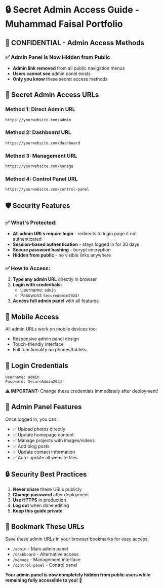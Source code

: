 # 🔒 Secret Admin Access Guide - Muhammad Faisal Portfolio

## 🚨 CONFIDENTIAL - Admin Access Methods

### ✅ Admin Panel is Now Hidden from Public
- **Admin link removed** from all public navigation menus
- **Users cannot see** admin panel exists
- **Only you know** these secret access methods

## 🔑 Secret Admin Access URLs

### Method 1: Direct Admin URL
```
https://yourwebsite.com/admin
```

### Method 2: Dashboard URL
```
https://yourwebsite.com/dashboard
```

### Method 3: Management URL
```
https://yourwebsite.com/manage
```

### Method 4: Control Panel URL
```
https://yourwebsite.com/control-panel
```

## 🛡️ Security Features

### ✅ What's Protected:
- **All admin URLs require login** - redirects to login page if not authenticated
- **Session-based authentication** - stays logged in for 30 days
- **Secure password hashing** - bcrypt encryption
- **Hidden from public** - no visible links anywhere

### ✅ How to Access:
1. **Type any admin URL** directly in browser
2. **Login with credentials:**
   - Username: `admin`
   - Password: `SecureAdmin2024!`
3. **Access full admin panel** with all features

## 📱 Mobile Access
All admin URLs work on mobile devices too:
- Responsive admin panel design
- Touch-friendly interface
- Full functionality on phones/tablets

## 🔐 Login Credentials
```
Username: admin
Password: SecureAdmin2024!
```

**⚠️ IMPORTANT:** Change these credentials immediately after deployment!

## 🚀 Admin Panel Features
Once logged in, you can:
- ✅ Upload photos directly
- ✅ Update homepage content
- ✅ Manage projects with images/videos
- ✅ Add blog posts
- ✅ Update contact information
- ✅ Auto-update all website files

## 🔒 Security Best Practices
1. **Never share** these URLs publicly
2. **Change password** after deployment
3. **Use HTTPS** in production
4. **Log out** when done editing
5. **Keep this guide private**

## 📝 Bookmark These URLs
Save these admin URLs in your browser bookmarks for easy access:
- `/admin` - Main admin panel
- `/dashboard` - Alternative access
- `/manage` - Management interface
- `/control-panel` - Control panel

**Your admin panel is now completely hidden from public users while remaining fully accessible to you!** 🎉
